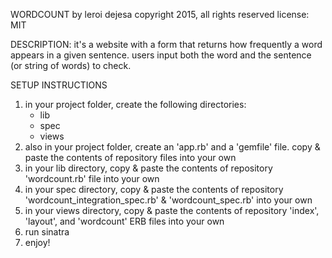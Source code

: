 WORDCOUNT 
by leroi dejesa
copyright 2015, all rights reserved
license: MIT

DESCRIPTION: it's a website with a form that returns how frequently a word appears in a given sentence. 
users input both the word and the sentence (or string of words) to check.

SETUP INSTRUCTIONS
1. in your project folder, create the following directories:
    - lib
    - spec
    - views
2. also in your project folder, create an 'app.rb' and a 'gemfile' file. copy & paste the contents of repository files into your own
3. in your lib directory, copy & paste the contents of repository 'wordcount.rb' file into your own
4. in your spec directory, copy & paste the contents of repository 'wordcount_integration_spec.rb' & 'wordcount_spec.rb' into your own
5. in your views directory, copy & paste the contents of repository 'index', 'layout', and 'wordcount' ERB files into your own
6. run sinatra
7. enjoy!
